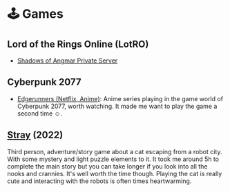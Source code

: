 # 🕹 Games

## Lord of the Rings Online (LotRO)

* [Shadows of Angmar Private Server](https://www.echoesofangmar.com/#home)

## Cyberpunk 2077

* [Edgerunners (Netflix, Anime)](https://www.cyberpunk.net/en/edgerunners): Anime series playing in the game world of Cyberpunk 2077, worth watching. It made me want to play the game a second time :relaxed:.

## [Stray](https://store.steampowered.com/app/1332010/Stray/?utm\_source=gamewebsite\&utm\_campaign=sitevisit\&utm\_medium=web) (2022)

Third person, adventure/story game about a cat escaping from a robot city. With some mystery and light puzzle elements to it. It took me around 5h to complete the main story but you can take longer if you look into all the nooks and crannies. It's well worth the time though. Playing the cat is really cute and interacting with the robots is often times heartwarming.

